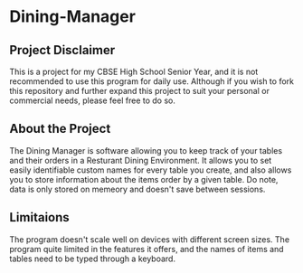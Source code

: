 # Dining-Manager
## Project Disclaimer
This is a project for my CBSE High School Senior Year, and it is not recommended to use this program for daily use.
Although if you wish to fork this repository and further expand this project to suit your personal or commercial needs, please feel free to do so.

## About the Project
The Dining Manager is software allowing you to keep track of your tables and their orders in a Resturant Dining Environment. It allows you to set easily identifiable custom names for every table you create, and also allows you to store information about the items order by a given table. Do note, data is only stored on memeory and doesn't save between sessions.

## Limitaions
The program doesn't scale well on devices with different screen sizes.
The program quite limited in the features it offers, and the names of items and tables need to be typed through a keyboard.

